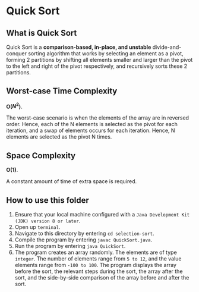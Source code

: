 # Quick Sort

## What is Quick Sort
Quick Sort is a **comparison-based, in-place, and unstable** divide-and-conquer sorting algorithm that works by selecting an element as a pivot, forming 2 partitions by shifting all elements smaller and larger than the pivot to the left and right of the pivot respectively, and recursively sorts these 2 partitions.

## Worst-case Time Complexity
**O($N^2$)**.

The worst-case scenario is when the elements of the array are in reversed order. Hence, each of the N elements is selected as the pivot for each iteration, and a swap of elements occurs for each iteration. Hence, N elements are selected as the pivot N times.

## Space Complexity
**O(1)**.

A constant amount of time of extra space is required.

## How to use this folder
1. Ensure that your local machine configured with a `Java Development Kit (JDK) version 8 or later`.
2. Open up `terminal`.
3. Navigate to this directory by entering `cd selection-sort`.
4. Compile the program by entering `javac QuickSort.java`.
5. Run the program by entering `java QuickSort`.
6. The program creates an array randomly. The elements are of type `integer`. The number of elements range from `5 to 12`, and the value elements range from `-100 to 100`. The program displays the array before the sort, the relevant steps during the sort, the array after the sort, and the side-by-side comparison of the array before and after the sort.
